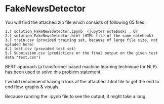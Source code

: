 # FakeNewsDetector

You will find the attached zip file which consists of following 05 files :

    1.) solution_FakeNewsDetector.ipynb  (jupyter notebook) , Or  
    2.) solution_FakeNewsDetector.html (HTML file of the same notebook)
    3.) train.csv (provided training set, because of large file size, not upladed here)
    4.) test.csv (provided test set)
    5.) Submission.csv (predictions or the final output on the given test data "test.csv")
  
BERT approach (a transformer based machine learning technique for NLP) has been used to solve this problem statement.

I would recommend having a look at the attached .html file to get the end to end flow, graphs & visuals. 

Because running the .ipynb file to see the output, it might take a long. 
